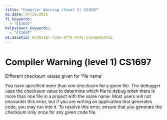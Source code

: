 ```yaml
---
title: "Compiler Warning (level 1) CS1697"
ms.date: 07/20/2015
f1_keywords: 
  - "CS1697"
helpviewer_keywords: 
  - "CS1697"
ms.assetid: 0cd931b7-f358-4ff0-b441-27668645d7d5
---
```

# Compiler Warning (level 1) CS1697
Different checksum values given for 'file name'  
  
 You have specified more than one checksum for a given file. The debugger uses the checksum value to determine which file to debug when there is more than one file in a project with the same name. Most users will not encounter this error, but if you are writing an application that generates code, you may run into it. To resolve this error, ensure that you generate the checksum only once for any given code file.
